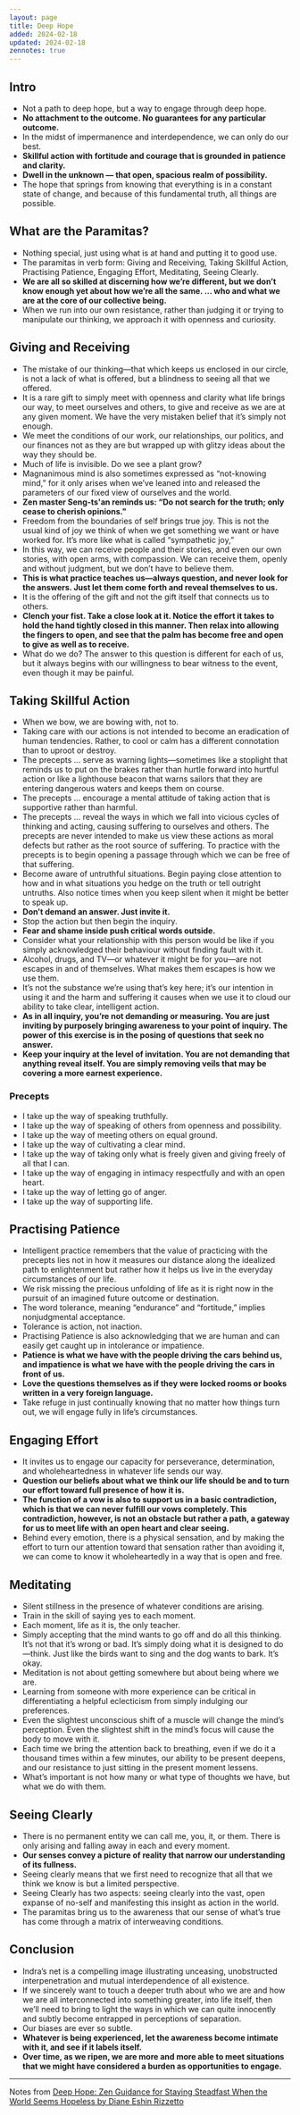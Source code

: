 ```yaml
---
layout: page
title: Deep Hope
added: 2024-02-18
updated: 2024-02-18
zennotes: true
---
```


## Intro

- Not a path to deep hope, but a way to engage through deep hope.
- **No attachment to the outcome. No guarantees for any particular outcome.**
- In the midst of impermanence and interdependence, we can only do our best.
- **Skillful action with fortitude and courage that is grounded in patience and clarity.**
- **Dwell in the unknown — that open, spacious realm of possibility.**
- The hope that springs from knowing that everything is in a constant state of change, and because of this fundamental truth, all things are possible.

## What are the Paramitas?

- Nothing special, just using what is at hand and putting it to good use.
- The paramitas in verb form: Giving and Receiving, Taking Skillful Action, Practising Patience, Engaging Effort, Meditating, Seeing Clearly.
- **We are all so skilled at discerning how we’re different, but we don’t know enough yet about how we’re all the same. ... who and what we are at the core of our collective being.**
- When we run into our own resistance, rather than judging it or trying to manipulate our thinking, we approach it with openness and curiosity.

## Giving and Receiving

- The mistake of our thinking—that which keeps us enclosed in our circle, is not a lack of what is offered, but a blindness to seeing all that we offered.
- It is a rare gift to simply meet with openness and clarity what life brings our way, to meet ourselves and others, to give and receive as we are at any given moment. We have the very mistaken belief that it’s simply not enough.
- We meet the conditions of our work, our relationships, our politics, and our finances not as they are but wrapped up with glitzy ideas about the way they should be.
- Much of life is invisible. Do we see a plant grow?
- Magnanimous mind is also sometimes expressed as “not-knowing mind,” for it only arises when we’ve leaned into and released the parameters of our fixed view of ourselves and the world.
- **Zen master Seng-ts'an reminds us: “Do not search for the truth; only cease to cherish opinions."**
- Freedom from the boundaries of self brings true joy. This is not the usual kind of joy we think of when we get something we want or have worked for. It’s more like what is called “sympathetic joy,”
- In this way, we can receive people and their stories, and even our own stories, with open arms, with compassion. We can receive them, openly and without judgment, but we don’t have to believe them.
- **This is what practice teaches us—always question, and never look for the answers. Just let them come forth and reveal themselves to us.**
- It is the offering of the gift and not the gift itself that connects us to others.
- **Clench your fist. Take a close look at it. Notice the effort it takes to hold the hand tightly closed in this manner. Then relax into allowing the fingers to open, and see that the palm has become free and open to give as well as to receive.**
- What do we do? The answer to this question is different for each of us, but it always begins with our willingness to bear witness to the event, even though it may be painful.

## Taking Skillful Action
  
- When we bow, we are bowing with, not to.
- Taking care with our actions is not intended to become an eradication of human tendencies. Rather, to cool or calm has a different connotation than to uproot or destroy.
- The precepts ... serve as warning lights—sometimes like a stoplight that reminds us to put on the brakes rather than hurtle forward into hurtful action or like a lighthouse beacon that warns sailors that they are entering dangerous waters and keeps them on course.
- The precepts ... encourage a mental attitude of taking action that is supportive rather than harmful.
- The precepts ... reveal the ways in which we fall into vicious cycles of thinking and acting, causing suffering to ourselves and others. The precepts are never intended to make us view these actions as moral defects but rather as the root source of suffering. To practice with the precepts is to begin opening a passage through which we can be free of that suffering.
- Become aware of untruthful situations. Begin paying close attention to how and in what situations you hedge on the truth or tell outright untruths. Also notice times when you keep silent when it might be better to speak up.
- **Don’t demand an answer. Just invite it.**
- Stop the action but then begin the inquiry.
- **Fear and shame inside push critical words outside.**
- Consider what your relationship with this person would be like if you simply acknowledged their behaviour without finding fault with it.
- Alcohol, drugs, and TV—or whatever it might be for you—are not escapes in and of themselves. What makes them escapes is how we use them.
- It’s not the substance we’re using that’s key here; it’s our intention in using it and the harm and suffering it causes when we use it to cloud our ability to take clear, intelligent action.
- **As in all inquiry, you’re not demanding or measuring. You are just inviting by purposely bringing awareness to your point of inquiry. The power of this exercise is in the posing of questions that seek no answer.**
- **Keep your inquiry at the level of invitation. You are not demanding that anything reveal itself. You are simply removing veils that may be covering a more earnest experience.**


### Precepts  

- I take up the way of speaking truthfully.
- I take up the way of speaking of others from openness and possibility.
- I take up the way of meeting others on equal ground.
- I take up the way of cultivating a clear mind.
- I take up the way of taking only what is freely given and giving freely of all that I can.
- I take up the way of engaging in intimacy respectfully and with an open heart.
- I take up the way of letting go of anger.
- I take up the way of supporting life.

## Practising Patience

- Intelligent practice remembers that the value of practicing with the precepts lies not in how it measures our distance along the idealized path to enlightenment but rather how it helps us live in the everyday circumstances of our life.
- We risk missing the precious unfolding of life as it is right now in the pursuit of an imagined future outcome or destination.
- The word tolerance, meaning “endurance” and “fortitude,” implies nonjudgmental acceptance.
- Tolerance is action, not inaction.
- Practising Patience is also acknowledging that we are human and can easily get caught up in intolerance or impatience.
- **Patience is what we have with the people driving the cars behind us, and impatience is what we have with the people driving the cars in front of us.**
- **Love the questions themselves as if they were locked rooms or books written in a very foreign language.**
- Take refuge in just continually knowing that no matter how things turn out, we will engage fully in life’s circumstances.

## Engaging Effort

- It invites us to engage our capacity for perseverance, determination, and wholeheartedness in whatever life sends our way.
- **Question our beliefs about what we think our life should be and to turn our effort toward full presence of how it is.**
- **The function of a vow is also to support us in a basic contradiction, which is that we can never fulfill our vows completely. This contradiction, however, is not an obstacle but rather a path, a gateway for us to meet life with an open heart and clear seeing.**
- Behind every emotion, there is a physical sensation, and by making the effort to turn our attention toward that sensation rather than avoiding it, we can come to know it wholeheartedly in a way that is open and free.

## Meditating

- Silent stillness in the presence of whatever conditions are arising.
- Train in the skill of saying yes to each moment.
- Each moment, life as it is, the only teacher.
- Simply accepting that the mind wants to go off and do all this thinking. It’s not that it’s wrong or bad. It’s simply doing what it is designed to do—think. Just like the birds want to sing and the dog wants to bark. It’s okay.
- Meditation is not about getting somewhere but about being where we are.
- Learning from someone with more experience can be critical in differentiating a helpful eclecticism from simply indulging our preferences.
- Even the slightest unconscious shift of a muscle will change the mind’s perception. Even the slightest shift in the mind’s focus will cause the body to move with it.
- Each time we bring the attention back to breathing, even if we do it a thousand times within a few minutes, our ability to be present deepens, and our resistance to just sitting in the present moment lessens.
- What’s important is not how many or what type of thoughts we have, but what we do with them.

## Seeing Clearly

- There is no permanent entity we can call me, you, it, or them. There is only arising and falling away in each and every moment.
- **Our senses convey a picture of reality that narrow our understanding of its fullness.**
- Seeing clearly means that we first need to recognize that all that we think we know is but a limited perspective.
- Seeing Clearly has two aspects: seeing clearly into the vast, open expanse of no-self and manifesting this insight as action in the world.
- The paramitas bring us to the awareness that our sense of what’s true has come through a matrix of interweaving conditions.

## Conclusion
  
- Indra’s net is a compelling image illustrating unceasing, unobstructed interpenetration and mutual interdependence of all existence.
- If we sincerely want to touch a deeper truth about who we are and how we are all interconnected into something greater, into life itself, then we’ll need to bring to light the ways in which we can quite innocently and subtly become entrapped in perceptions of separation.
- Our biases are ever so subtle.
- **Whatever is being experienced, let the awareness become intimate with it, and see if it labels itself.**
- **Over time, as we ripen, we are more and more able to meet situations that we might have considered a burden as opportunities to engage.**

---

Notes from [Deep Hope: Zen Guidance for Staying Steadfast When the World Seems Hopeless by Diane Eshin Rizzetto](https://www.goodreads.com/book/show/44027704-deep-hope)